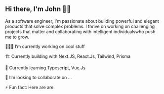 
## Hi there, I'm John 👋🏾

As a software engineer, I'm passionate about building powerful and elegant products that solve complex problems. I thrive on working on challenging projects that matter and collaborating with intelligent individualswho push me to grow.


👨🏾‍💻 I’m currently working on cool stuff

🏗 Currently building with Next.JS, React.Js, Tailwind, Prisma

📖 Currently learning Typescript, Vue.Js

👯 I’m looking to collaborate on ...

⚡️ Fun fact: Here are are
<!--
**arjorb/arjorb** is a ✨ _special_ ✨ repository because its `README.md` (this file) appears on your GitHub profile.

Here are some ideas to get you started:


- 🔭 I’m currently working on ...
- 🌱 I’m currently learning ...
- 👯 I’m looking to collaborate on ...
- 🤔 I’m looking for help with ...
- 💬 Ask me about ...
- 📫 How to reach me: ...
- 😄 Pronouns: ...
- ⚡ Fun fact: ...

-->
